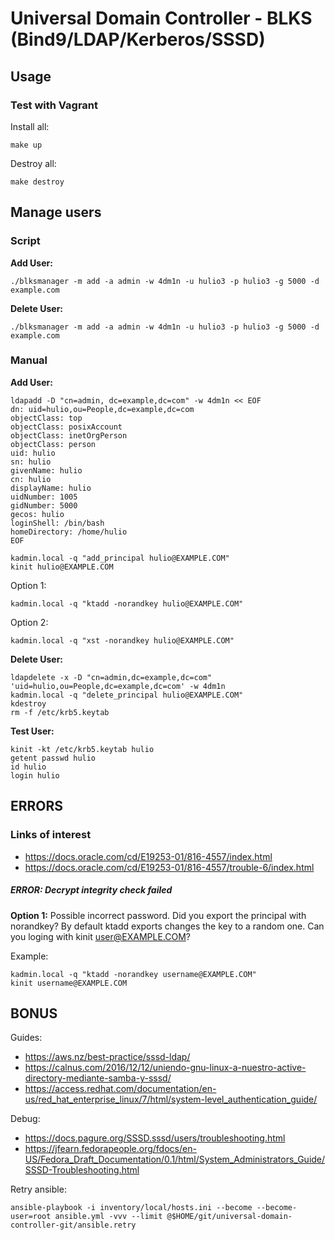 # Universal Domain Controller - BLKS (Bind9/LDAP/Kerberos/SSSD)

## Usage

### Test with Vagrant

Install all:
```
make up
```

Destroy all:
```
make destroy
```

## Manage users

### Script

**Add User:**

```
./blksmanager -m add -a admin -w 4dm1n -u hulio3 -p hulio3 -g 5000 -d example.com
```

**Delete User:**

```
./blksmanager -m add -a admin -w 4dm1n -u hulio3 -p hulio3 -g 5000 -d example.com
```

### Manual

**Add User:**

```
ldapadd -D "cn=admin, dc=example,dc=com" -w 4dm1n << EOF
dn: uid=hulio,ou=People,dc=example,dc=com
objectClass: top
objectClass: posixAccount
objectClass: inetOrgPerson
objectClass: person
uid: hulio
sn: hulio
givenName: hulio
cn: hulio
displayName: hulio
uidNumber: 1005
gidNumber: 5000
gecos: hulio
loginShell: /bin/bash
homeDirectory: /home/hulio
EOF
```
```
kadmin.local -q "add_principal hulio@EXAMPLE.COM"
kinit hulio@EXAMPLE.COM
```

Option 1:
```
kadmin.local -q "ktadd -norandkey hulio@EXAMPLE.COM"
```

Option 2:
```
kadmin.local -q "xst -norandkey hulio@EXAMPLE.COM"
```

**Delete User:**

```
ldapdelete -x -D "cn=admin,dc=example,dc=com" 'uid=hulio,ou=People,dc=example,dc=com' -w 4dm1n
kadmin.local -q "delete_principal hulio@EXAMPLE.COM"
kdestroy
rm -f /etc/krb5.keytab 
```

**Test User:**

```
kinit -kt /etc/krb5.keytab hulio
getent passwd hulio
id hulio
login hulio
```

## ERRORS

### Links of interest

- https://docs.oracle.com/cd/E19253-01/816-4557/index.html
- https://docs.oracle.com/cd/E19253-01/816-4557/trouble-6/index.html


##### ERROR: Decrypt integrity check failed

**Option 1:** Possible incorrect password.
Did you export the principal with norandkey? By default ktadd exports changes the key to a random one.
Can you loging with kinit user@EXAMPLE.COM?

Example:
```
kadmin.local -q "ktadd -norandkey username@EXAMPLE.COM"
kinit username@EXAMPLE.COM
```

## BONUS

Guides:

- https://aws.nz/best-practice/sssd-ldap/
- https://calnus.com/2016/12/12/uniendo-gnu-linux-a-nuestro-active-directory-mediante-samba-y-sssd/
- https://access.redhat.com/documentation/en-us/red_hat_enterprise_linux/7/html/system-level_authentication_guide/

Debug:

- https://docs.pagure.org/SSSD.sssd/users/troubleshooting.html
- https://jfearn.fedorapeople.org/fdocs/en-US/Fedora_Draft_Documentation/0.1/html/System_Administrators_Guide/SSSD-Troubleshooting.html

Retry ansible:

```
ansible-playbook -i inventory/local/hosts.ini --become --become-user=root ansible.yml -vvv --limit @$HOME/git/universal-domain-controller-git/ansible.retry
```